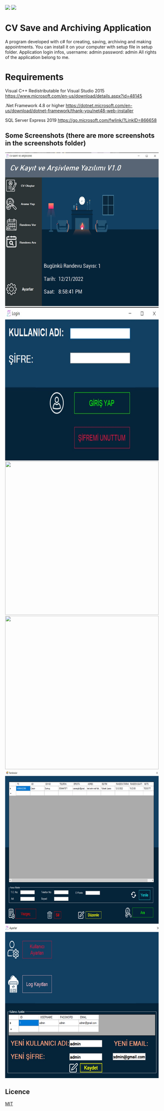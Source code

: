 ![](https://img.shields.io/github/license/Turkmen48/Bilgi_Testi_Flutter) ![](https://img.shields.io/twitter/follow/aazdenkur?style=social)
# CV Save and Archiving Application

A program developed with c# for creating, saving, archiving and making appointments.
You can install it on your computer with setup file in setup folder.
Application login infos, username: admin password: admin
All rights of the application belong to me.

# Requirements
Visual C++ Redistributable for Visual Studio 2015
https://www.microsoft.com/en-us/download/details.aspx?id=48145

.Net Framework 4.8 or higher
https://dotnet.microsoft.com/en-us/download/dotnet-framework/thank-you/net48-web-installer

SQL Server Express 2019
https://go.microsoft.com/fwlink/?LinkID=866658





## Some Screenshots (there are more screenshots in the screenshots folder)
<img src="https://github.com/Turkmen48/cvkayitvearsivleme/blob/main/screenshots/ps1.jpg" width="500" height="500">
<img src="https://github.com/Turkmen48/cvkayitvearsivleme/blob/main/screenshots/ps2.jpg" width="500" height="500">
<img src="https://github.com/Turkmen48/cvkayitvearsivleme/blob/main/screenshots/ps3.jpg" width="500" height="500">
<img src="https://github.com/Turkmen48/cvkayitvearsivleme/blob/main/screenshots/ps4.jpg" width="500" height="500">
<img src="https://github.com/Turkmen48/cvkayitvearsivleme/blob/main/screenshots/ps5.jpg" width="500" height="500">
<img src="https://github.com/Turkmen48/cvkayitvearsivleme/blob/main/screenshots/ps6.jpg" width="500" height="500">




## Licence
[MIT](https://choosealicense.com/licenses/mit/)

